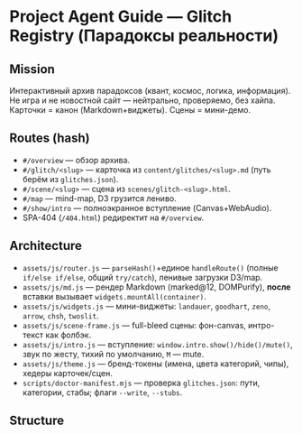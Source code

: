# Project Agent Guide — Glitch Registry (Парадоксы реальности)

## Mission
Интерактивный архив парадоксов (квант, космос, логика, информация). Не игра и не новостной сайт — нейтрально, проверяемо, без хайпа. Карточки = канон (Markdown+виджеты). Сцены = мини-демо.

## Routes (hash)
- `#/overview` — обзор архива.
- `#/glitch/<slug>` — карточка из `content/glitches/<slug>.md` (путь берём из `glitches.json`).
- `#/scene/<slug>` — сцена из `scenes/glitch-<slug>.html`.
- `#/map` — mind-map, D3 грузится лениво.
- `#/show/intro` — полноэкранное вступление (Canvas+WebAudio).
- SPA-404 (`/404.html`) редиректит на `#/overview`.

## Architecture
- `assets/js/router.js` — `parseHash()`+единое `handleRoute()` (полные `if/else if/else`, общий `try/catch`), ленивые загрузки D3/map.
- `assets/js/md.js` — рендер Markdown (marked@12, DOMPurify), **после** вставки вызывает `widgets.mountAll(container)`.
- `assets/js/widgets.js` — мини-виджеты: `landauer`, `goodhart`, `zeno`, `arrow`, `chsh`, `twoslit`.
- `assets/js/scene-frame.js` — full-bleed сцены: фон-canvas, интро-текст как фолбэк.
- `assets/js/intro.js` — вступление: `window.intro.show()/hide()/mute()`, звук по жесту, тихий по умолчанию, `M` — mute.
- `assets/js/theme.js` — бренд-токены (имена, цвета категорий, чипы), хедеры карточек/сцен.
- `scripts/doctor-manifest.mjs` — проверка `glitches.json`: пути, категории, стабы; флаги `--write`, `--stubs`.

## Structure
